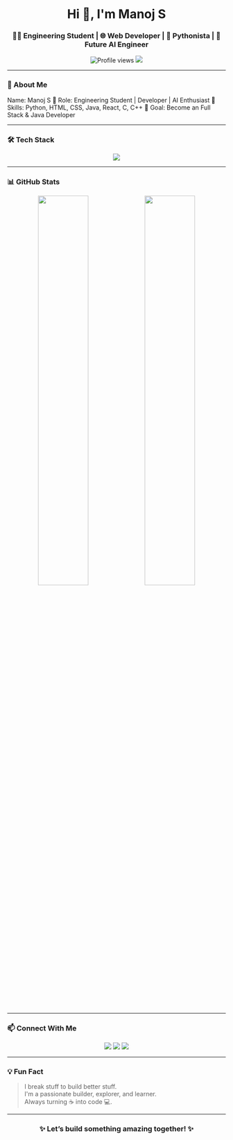 
<h1 align="center">Hi 👋, I'm Manoj S</h1>
<h3 align="center">👨‍💻 Engineering Student | 🌐 Web Developer | 🐍 Pythonista | 🤖 Future AI Engineer</h3>

<p align="center">
  <img src="https://komarev.com/ghpvc/?username=manoj-sys-core&label=Profile%20views&color=0e75b6&style=flat" alt="Profile views" />
  <img src="https://img.shields.io/github/followers/manoj-sys-core?label=Followers&style=social" />
</p>

---

### 🧠 About Me
Name: Manoj S 🔧 Role: Engineering Student | Developer | AI Enthusiast 🧰 Skills: Python, HTML, CSS, Java, React, C, C++ 🎯 Goal: Become an Full Stack & Java Developer

---

### 🛠️ Tech Stack

<p align="center">
  <img src="https://skillicons.dev/icons?i=python,java,c,cpp,html,css,js,react,git,github,vscode" />
</p>

---

### 📊 GitHub Stats

<p align="center">
  <img src="https://github-readme-stats.vercel.app/api?username=manoj-sys-core&show_icons=true&theme=tokyonight&rank_icon=github" width="48%" />
  <img src="https://github-readme-stats.vercel.app/api/top-langs/?username=manoj-sys-core&layout=compact&theme=tokyonight" width="48%" />
</p>

---
### 📫 Connect With Me

<p align="center">
  <a href="mailto:mnaojcs6317@gmail.com"><img src="https://img.shields.io/badge/Email-D14836?style=for-the-badge&logo=gmail&logoColor=white" /></a>
  <a href="https://www.linkedin.com/in/manoj-s-corex7"><img src="https://img.shields.io/badge/LinkedIn-0A66C2?style=for-the-badge&logo=linkedin&logoColor=white" /></a>
  <a href="https://www.instagram.com/white._.hatx7"><img src="https://img.shields.io/badge/Instagram-E1306C?style=for-the-badge&logo=instagram&logoColor=white" /></a>
</p>

---

### 💡 Fun Fact

> I break stuff to build better stuff.  
> I'm a passionate builder, explorer, and learner.  
> Always turning ☕ into code 💻.

---

<h3 align="center">✨ Let’s build something amazing together! ✨</h3>

